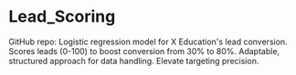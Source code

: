 # Lead_Scoring
GitHub repo: Logistic regression model for X Education's lead conversion. Scores leads (0-100) to boost conversion from 30% to 80%. Adaptable, structured approach for data handling. Elevate targeting precision.
